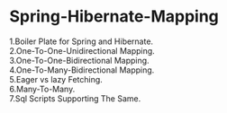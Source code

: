 # Spring-Hibernate-Mapping

  1.Boiler Plate for Spring and Hibernate.<br>
  2.One-To-One-Unidirectional Mapping.<br>
  3.One-To-One-Bidirectional Mapping.<br>
  4.One-To-Many-Bidirectional Mapping.<br>
  5.Eager vs lazy Fetching.<br>
  6.Many-To-Many.<br>
  7.Sql Scripts Supporting The Same.<br>
  
  

